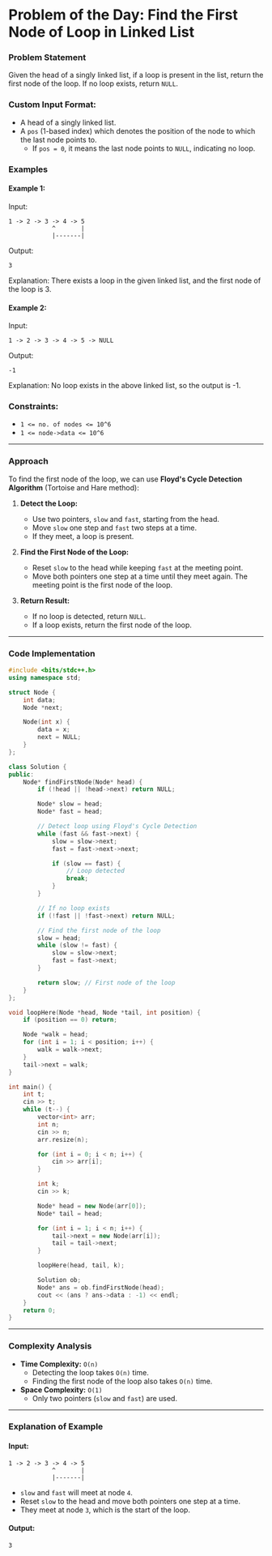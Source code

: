 # Problem of the Day: Find the First Node of Loop in Linked List

### Problem Statement
Given the head of a singly linked list, if a loop is present in the list, return the first node of the loop. If no loop exists, return `NULL`.

### Custom Input Format:
- A head of a singly linked list.
- A `pos` (1-based index) which denotes the position of the node to which the last node points to.
  - If `pos = 0`, it means the last node points to `NULL`, indicating no loop.

### Examples

#### Example 1:
Input:
```
1 -> 2 -> 3 -> 4 -> 5
            ^       |
            |-------|
```
Output:
```
3
```
Explanation: There exists a loop in the given linked list, and the first node of the loop is 3.

#### Example 2:
Input:
```
1 -> 2 -> 3 -> 4 -> 5 -> NULL
```
Output:
```
-1
```
Explanation: No loop exists in the above linked list, so the output is -1.

### Constraints:
- `1 <= no. of nodes <= 10^6`
- `1 <= node->data <= 10^6`

---

### Approach
To find the first node of the loop, we can use **Floyd's Cycle Detection Algorithm** (Tortoise and Hare method):

1. **Detect the Loop:**
   - Use two pointers, `slow` and `fast`, starting from the head.
   - Move `slow` one step and `fast` two steps at a time.
   - If they meet, a loop is present.

2. **Find the First Node of the Loop:**
   - Reset `slow` to the head while keeping `fast` at the meeting point.
   - Move both pointers one step at a time until they meet again. The meeting point is the first node of the loop.

3. **Return Result:**
   - If no loop is detected, return `NULL`.
   - If a loop exists, return the first node of the loop.

---

### Code Implementation
```cpp
#include <bits/stdc++.h>
using namespace std;

struct Node {
    int data;
    Node *next;

    Node(int x) {
        data = x;
        next = NULL;
    }
};

class Solution {
public:
    Node* findFirstNode(Node* head) {
        if (!head || !head->next) return NULL;

        Node* slow = head;
        Node* fast = head;

        // Detect loop using Floyd's Cycle Detection
        while (fast && fast->next) {
            slow = slow->next;
            fast = fast->next->next;

            if (slow == fast) {
                // Loop detected
                break;
            }
        }

        // If no loop exists
        if (!fast || !fast->next) return NULL;

        // Find the first node of the loop
        slow = head;
        while (slow != fast) {
            slow = slow->next;
            fast = fast->next;
        }

        return slow; // First node of the loop
    }
};

void loopHere(Node *head, Node *tail, int position) {
    if (position == 0) return;

    Node *walk = head;
    for (int i = 1; i < position; i++) {
        walk = walk->next;
    }
    tail->next = walk;
}

int main() {
    int t;
    cin >> t;
    while (t--) {
        vector<int> arr;
        int n;
        cin >> n;
        arr.resize(n);

        for (int i = 0; i < n; i++) {
            cin >> arr[i];
        }

        int k;
        cin >> k;

        Node* head = new Node(arr[0]);
        Node* tail = head;

        for (int i = 1; i < n; i++) {
            tail->next = new Node(arr[i]);
            tail = tail->next;
        }

        loopHere(head, tail, k);

        Solution ob;
        Node* ans = ob.findFirstNode(head);
        cout << (ans ? ans->data : -1) << endl;
    }
    return 0;
}
```

---

### Complexity Analysis
- **Time Complexity:** `O(n)`
  - Detecting the loop takes `O(n)` time.
  - Finding the first node of the loop also takes `O(n)` time.
- **Space Complexity:** `O(1)`
  - Only two pointers (`slow` and `fast`) are used.

---

### Explanation of Example
#### Input:
```
1 -> 2 -> 3 -> 4 -> 5
            ^       |
            |-------|
```
- `slow` and `fast` will meet at node `4`.
- Reset `slow` to the head and move both pointers one step at a time.
- They meet at node `3`, which is the start of the loop.

#### Output:
```
3
